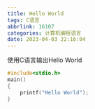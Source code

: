 ```yaml
---
title: Hello World
tags: C语言
abbrlink: 16107
categories: 计算机编程语言
date: 2023-04-03 22:16:04
---
```


使用C语言输出Hello World

```c
#include<stdio.h>
main()
{
    printf("Hello World");
}
```

